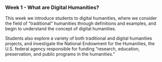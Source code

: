 ### Week 1 - What are Digital Humanities?

This week we introduce students to digital humanities, where we consider the field of “traditional” humanities through definitions and examples, and begin to understand the concept of digital humanities.
 
Students also explore a variety of both traditional and digital humanities projects, and investigate the National Endowment for the Humanities, the U.S. federal agency responsible for funding “research, education, preservation, and public programs in the humanities.” 
